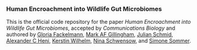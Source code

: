 ### Human Encroachment into Wildlife Gut Microbiomes

This is the official code repository for the paper *Human Encroachment into Wildlife Gut Microbiomes*, accepted by *Communications Biology* and authored by <a href="https://www.uni-ulm.de/nawi/evolutionary-ecology-and-conservation-genomics/prof-dr-simone-sommer/phd-candidates/gloria-fackelmann-bsc/" target="_blank">Gloria Fackelmann</a>, <a href="https://www.researchgate.net/profile/Mark-Gillingham" target="_blank">Mark AF Gillingham</a>, <a href="https://www.uni-ulm.de/nawi/evolutionary-ecology-and-conservation-genomics/prof-dr-simone-sommer/phd-candidates/julian-schmid-dipl-biol/" target="_blank">Julian Schmid</a>, <a href="https://www.uni-ulm.de/nawi/evolutionary-ecology-and-conservation-genomics/prof-dr-simone-sommer/phd-candidates/alexander-heni-msc/" target="_blank">Alexander C Heni</a>, <a href="https://www.uni-ulm.de/nawi/evolutionary-ecology-and-conservation-genomics/prof-dr-simone-sommer/secretary-and-technical-staff/dipl-biol-kerstin-wilhelm/" target="_blank">Kerstin Wilhelm</a>, <a href="https://www.uni-ulm.de/nawi/evolutionary-ecology-and-conservation-genomics/prof-dr-simone-sommer/academic-staff-and-postdocs/dr-nina-schwensow/" target="_blank">Nina Schwensow</a>, and  <a href="https://www.uni-ulm.de/nawi/evolutionary-ecology-and-conservation-genomics/prof-dr-simone-sommer/" target="_blank">Simone Sommer</a>.
